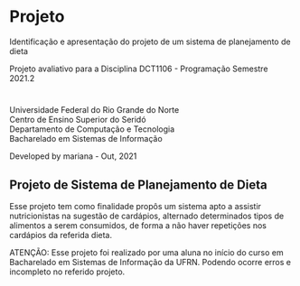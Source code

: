 # Projeto
Identificação e apresentação do projeto de um sistema de planejamento de dieta

Projeto avaliativo para a Disciplina DCT1106 - Programação Semestre 2021.2

# 

Universidade Federal do Rio Grande do Norte \
Centro de Ensino Superior do Seridó \
Departamento de Computação e Tecnologia \
Bacharelado em Sistemas de Informação

Developed by mariana - Out, 2021

## Projeto de Sistema de Planejamento de Dieta

Esse projeto tem como finalidade propôs um sistema apto a assistir nutricionistas na sugestão de cardápios, alternado determinados tipos de alimentos a serem consumidos, de forma a não haver repetições nos cardápios da referida dieta. 

ATENÇÃO: Esse projeto foi realizado por uma aluna no início do curso em Bacharelado em Sistemas de Informação da UFRN. Podendo ocorre erros e incompleto no referido projeto.


